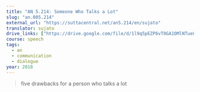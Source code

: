 ```yaml
---
title: "AN 5.214: Someone Who Talks a Lot"
slug: "an.005.214"
external_url: "https://suttacentral.net/an5.214/en/sujato"
translator: sujato
drive_links: ["https://drive.google.com/file/d/1l9q5pEZP6vT0GA1OMlNTue8NrtexJXvJ/view?usp=drivesdk"]
course: speech
tags:
  - an
  - communication
  - dialogue
year: 2018
---
```


> five drawbacks for a person who talks a lot
